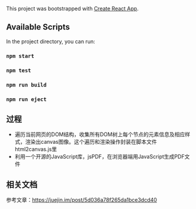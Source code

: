 This project was bootstrapped with [Create React App](https://github.com/facebook/create-react-app).

## Available Scripts

In the project directory, you can run:

### `npm start`

### `npm test`

### `npm run build`

### `npm run eject`

## 过程
- 遍历当前网页的DOM结构，收集所有DOM树上每个节点的元素信息及相应样式，渲染出canvas图像。这个遍历和渲染操作封装在脚本文件html2canvas.js里
- 利用一个开源的JavaScript库，jsPDF，在浏览器端用JavaScript生成PDF文件

## 相关文档
参考文章：https://juejin.im/post/5d036a78f265da1bce3dcd40